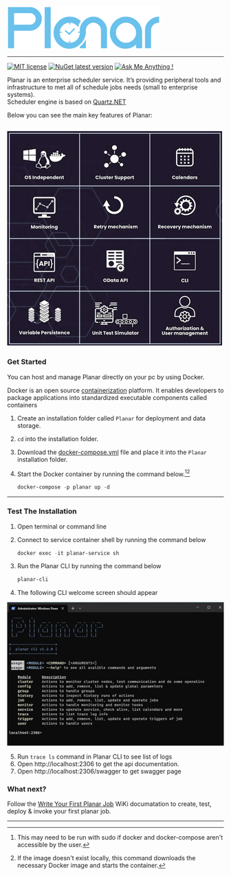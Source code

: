 ![Logo](https://github.com/atias007/Planar/blob/437265e8b34d94e09bb81f1aa7d9b28103d3ed14/res/planar_logo_full.png)

***

[![MIT license](https://img.shields.io/badge/License-MIT-blue.svg)](https://lbesson.mit-license.org/)
[![NuGet latest version](https://badgen.net/nuget/v/Planar.Job)](https://www.nuget.org/packages/Planar.Job/)
[![Ask Me Anything !](https://img.shields.io/badge/Ask%20me-anything-1abc9c.svg)](mailto:admin@planar.me)


Planar is an enterprise scheduler service. 
It’s providing peripheral tools and infrastructure to met all of schedule jobs needs (small to enterprise systems).\
Scheduler engine is based on [Quartz.NET](http://www.quartz-scheduler.org/)

Below you can see the main key features of Planar:

![flyer](https://github.com/atias007/Planar/blob/c7a1363de89e3d43eac18376230902534ded20d6/res/characters_v2.jpg?raw=true)
---

### Get Started

You can host and manage Planar directly on your pc by using Docker.

Docker is an open source [containerization](https://www.ibm.com/in-en/cloud/learn/containerization) platform. It enables developers to package applications into standardized executable components called containers

1. Create an installation folder called `Planar` for deployment and data storage.
2. `cd` into the installation folder.
3. Download the [docker-compose.yml](https://github.com/atias007/Planar/releases/download/version_1.2.0/docker-compose.yml) file and place it into the `Planar` installation folder.
4. Start the Docker container by running the command below.[^1][^2]
 
   ```PowerShell
   docker-compose -p planar up -d
   ```
   
---

### Test The Installation

1. Open terminal or command line
2. Connect to service container shell by running the command below

   ```PowerShell
   docker exec -it planar-service sh
   ```
3. Run the Planar CLI by running the command below

   ```PowerShell
   planar-cli
   ```

4. The following CLI welcome screen should appear

![CLI welcome](https://github.com/atias007/Planar/blob/c7a1363de89e3d43eac18376230902534ded20d6/res/planar_cli_screenshot.jpg?raw=true)

5. Run `trace ls` command in Planar CLI to see list of logs
6. Open http://localhost:2306 to get the api documentation. 
7. Open http://localhost:2306/swagger to get swagger page

### What next?

Follow the [Write Your First Planar Job](https://github.com/atias007/Planar/wiki/02.-Write-your-first-Planar-Job) WiKi documatation to create, test, deploy & invoke your first planar job.

---
[^1]: This may need to be run with sudo if docker and docker-compose aren't accessible by the user. 
[^2]: If the image doesn't exist locally, this command downloads the necessary Docker image and starts the container.
